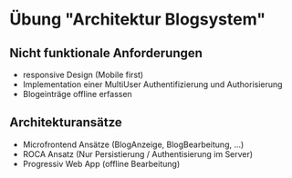 # Übung "Architektur Blogsystem"

## Nicht funktionale Anforderungen
- responsive Design (Mobile first)
- Implementation einer MultiUser  Authentifizierung und Authorisierung
- Blogeinträge offline erfassen

## Architekturansätze
- Microfrontend Ansätze (BlogAnzeige, BlogBearbeitung, ...)
- ROCA Ansatz (Nur Persistierung / Authentisierung im Server)
- Progressiv Web App (offline Bearbeitung)